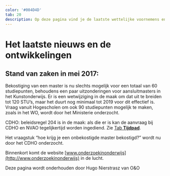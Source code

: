 ```yaml
---
color: '#004D4D'
tab: 20
description: Op deze pagina vind je de laatste wettelijke voornemens en ontwikkelingen zoals gecommuniceerd door O&O.
---
```


# Het laatste nieuws en de ontwikkelingen

## Stand van zaken in mei 2017:

Bekostiging van een master is nu slechts mogelijk voor een totaal van 60 studiepunten, behoudens een paar uitzonderingen voor aansluitmasters in het Kunstonderwijs. Er is een wetwijziging in de maak om dat uit te breiden tot 120 STU’s, maar het duurt nog minimaal tot 2019 voor dit effectief is. Vraag vanuit Hogescholen om ook 90 studiepunten mogelijk te maken, zoals in het WO, wordt door het Ministerie onderzocht.

CDHO: beleidsregel 204 is in de maak: als die er is kan de aanvraag bij CDHO en NVAO tegelijkertijd worden ingediend. Zie [Tab **Tijdpad**](/1.tijdpad.html).

Het vraagstuk “hoe krijg je een onbekostigde master bekostigd?” wordt nu door het CDHO onderzocht.

Binnenkort komt de website [www.onderzoekinonderwijs](http://www.onderzoekinonderwijs) in de lucht.

Deze pagina wordt onderhouden door Hugo Nierstrasz van O&O
